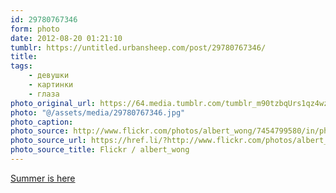 ```yaml
---
id: 29780767346
form: photo
date: 2012-08-20 01:21:10
tumblr: https://untitled.urbansheep.com/post/29780767346/
title:
tags:
    - девушки
    - картинки
    - глаза
photo_original_url: https://64.media.tumblr.com/tumblr_m90tzbqUrs1qz4wzio1_1280.jpg
photo: "@/assets/media/29780767346.jpg"
photo_caption:
photo_source: http://www.flickr.com/photos/albert_wong/7454799580/in/photostream/
photo_source_url: https://href.li/?http://www.flickr.com/photos/albert_wong/7454799580/in/photostream/
photo_source_title: Flickr / albert_wong
---
```


<p><a href="http://www.flickr.com/photos/albert_wong/7454799580/in/photostream/">Summer is here</a></p>
